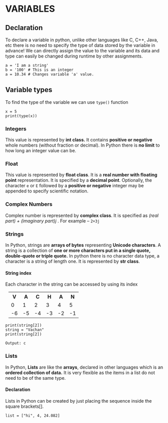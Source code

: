 # VARIABLES

## Declaration

To declare a variable in python, unlike other languages like C, C++, Java, etc there is no need to specify the type of data stored by the variable in advance! We can directly assign the value to the variable and its data and type can easily be changed during runtime by other assignments.


    a = 'I am a string'  
    b = '100' # This is an integer  
    a = 10.34 # Changes variable 'a' value.  


## Variable types

To find the type of the variable we can use `type()` function


    x = 5
    print(type(x))


### Integers

This value is represented by **int class.** It contains **positive or negative** whole numbers (without fraction or decimal). In Python there is **no limit** to how long an integer value can be.

### Float

This value is represented by **float class**. It is a **real number with floating point** representation. It is specified by a **decimal point**. Optionally, the character `e` or `E` followed by a **positive or negative** integer may be appended to specify scientific notation.

### **Complex Numbers**

Complex number is represented by **complex class**. It is specified as *(real part) + (imaginary part)j* . For example – `2+3j`

### Strings

In Python, strings are **arrays of bytes** representing **Unicode characters**. A string is a collection of **one or more characters put in a single quote, double-quote or triple quote.** In python there is no character data type, a character is a string of length one. It is represented by **str class**.

#### **String index**

Each character in the string can be accessed by using its index  

<table style="border: 10px; margin-left: 10px;">
        <th>V</th>
        <th>A</th>
        <th>C</th>
        <th>H</th>
        <th>A</th>
        <th>N</th>
    <tr>
        <td>0</td>
        <td>1</td>
        <td>2</td>
        <td>3</td>
        <td>4</td>
        <td>5</td>
    </tr>
    <tr>
        <td>-6</td>
        <td>-5</td>
        <td>-4</td>
        <td>-3</td>
        <td>-2</td>
        <td>-1</td>
    </tr>
</table>

    print(string[2])
    string = "Vachan"
    print(string[2])  

    Output: c


### Lists

In Python, **Lists** are like the **arrays**, declared in other languages which is an **ordered collection of data.** It is very flexible as the items in a list do not need to be of the same type.

#### Declaration

Lists in Python can be created by just placing the sequence inside the square brackets[].

    list = ["hi", 4, 24.082]  
